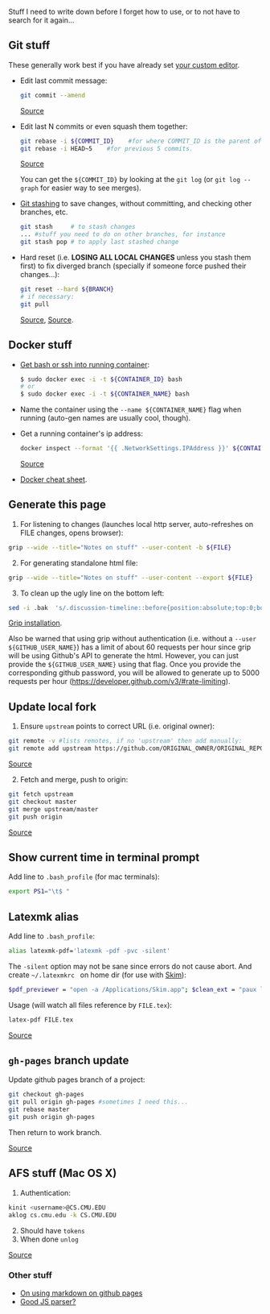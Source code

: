 
Stuff I need to write down before I forget how to use, or to not have to search for it again...

## Git stuff

These generally work best if you have already set [your custom editor](http://stackoverflow.com/questions/2596805/how-do-i-make-git-use-the-editor-of-my-choice-for-commits).

* Edit last commit message:

  ```bash
  git commit --amend
  ```
  [Source](http://stackoverflow.com/questions/179123/edit-an-incorrect-commit-message-in-git)

* Edit last N commits or even squash them together:
  ```bash
  git rebase -i ${COMMIT_ID}    #for where COMMIT_ID is the parent of the last commit to edit.
  git rebase -i HEAD~5    #for previous 5 commits.
  ```
  [Source](http://stackoverflow.com/questions/5189560/squash-my-last-x-commits-together-using-git)

  You can get the `${COMMIT_ID}` by looking at the `git log` (or `git log --graph` for easier way to see merges).

* [Git stashing](https://git-scm.com/book/en/v1/Git-Tools-Stashing) to save changes, without committing, and checking other branches, etc.
  ```bash
  git stash     # to stash changes
  ... #stuff you need to do on other branches, for instance
  git stash pop # to apply last stashed change
  ```

* Hard reset (i.e. **LOSING ALL LOCAL CHANGES** unless you stash them first) to fix diverged branch (specially if someone force pushed their changes...):
  ```bash
  git reset --hard ${BRANCH}
  # if necessary:
  git pull
  ```
  [Source](http://stackoverflow.com/questions/2452226/master-branch-and-origin-master-have-diverged-how-to-undiverge-branches), [Source](http://stackoverflow.com/questions/4157189/git-pull-while-ignoring-local-changes).

## Docker stuff

* [Get bash or ssh into running container](http://askubuntu.com/questions/505506/how-to-get-bash-or-ssh-into-a-running-container-in-background-mode):

  ```bash
  $ sudo docker exec -i -t ${CONTAINER_ID} bash
  # or
  $ sudo docker exec -i -t ${CONTAINER_NAME} bash
  ```

* Name the container using the `--name ${CONTAINER_NAME}` flag when running (auto-gen names are usually cool, though).

* Get a running container's ip address:
  ```bash
  docker inspect --format '{{ .NetworkSettings.IPAddress }}' ${CONTAINER_ID}
  ```
  [Source](http://stackoverflow.com/questions/17157721/getting-a-docker-containers-ip-address-from-the-host)

* [Docker cheat sheet](https://github.com/wsargent/docker-cheat-sheet).

## Generate this page

1. For listening to changes (launches local http server, auto-refreshes on FILE changes, opens browser):
  ```bash
  grip --wide --title="Notes on stuff" --user-content -b ${FILE}
  ```

2. For generating standalone html file:
  ```bash
  grip --wide --title="Notes on stuff" --user-content --export ${FILE}
  ```

3. To clean up the ugly line on the bottom left:
  ```bash
  sed -i .bak  's/.discussion-timeline::before{position:absolute;top:0;bottom:0;left:79px;z-index:-1;display:block;width:2px;content:"";background-color:#f3f3f3}/.discussion-timeline::before{position:absolute;top:0;bottom:0;left:79px;z-index:-1;display:block;width:2px;content:"";}/g' ${FILE}
  ```

[Grip installation](https://github.com/joeyespo/grip).

Also be warned that using grip without authentication (i.e. without a `--user ${GITHUB_USER_NAME}`) has a limit of about 60 requests per hour since grip will be using Github's API to generate the html. However, you can just provide the `${GITHUB_USER_NAME}` using that flag. Once you provide the corresponding github password, you will be allowed to generate up to 5000 requests per hour (https://developer.github.com/v3/#rate-limiting).

## Update local fork

1. Ensure `upstream` points to correct URL (i.e. original owner):
  ```bash
  git remote -v #lists remotes, if no 'upstream' then add manually:
  git remote add upstream https://github.com/ORIGINAL_OWNER/ORIGINAL_REPOSITORY.git
  ```
[Source](https://help.github.com/articles/configuring-a-remote-for-a-fork/)

2. Fetch and merge, push to origin:
  ```bash
  git fetch upstream
  git checkout master
  git merge upstream/master
  git push origin
  ```
[Source](https://help.github.com/articles/syncing-a-fork/)

## Show current time in terminal prompt

Add line to `.bash_profile` (for mac terminals):
  ```bash
  export PS1="\t$ "
  ```

## Latexmk alias

Add line to `.bash_profile`:
```bash
alias latexmk-pdf='latexmk -pdf -pvc -silent'
```
The `-silent` option may not be sane since errors do not cause abort.
And create `~/.latexmkrc ` on home dir (for use with [Skim](http://skim-app.sourceforge.net/)):
```bash
$pdf_previewer = "open -a /Applications/Skim.app"; $clean_ext = "paux lox pdfsync out";
```
Usage (will watch all files reference by `FILE.tex`):
```bash
latex-pdf FILE.tex
```

[Source](http://jon.smajda.com/2008/03/08/latexmk/)

## `gh-pages` branch update

Update github pages branch of a project:
  ```bash
  git checkout gh-pages
  git pull origin gh-pages #sometimes I need this...
  git rebase master
  git push origin gh-pages
  ```
Then return to work branch.

[Source](http://lea.verou.me/2011/10/easily-keep-gh-pages-in-sync-with-master/)


## AFS stuff (Mac OS X)

1. Authentication:
  ```bash
  kinit <username>@CS.CMU.EDU
  aklog cs.cmu.edu -k CS.CMU.EDU
  ```

2. Should have `tokens`
3. When done `unlog`

[Source](http://www.cs.cmu.edu/~help/afs/afs_authentication.html)

### Other stuff

* [On using markdown on github pages](http://stackoverflow.com/questions/15124547/can-i-use-markdown-file-in-github-page)
* [Good JS parser?](http://esprima.org/)
